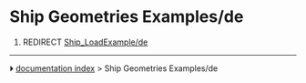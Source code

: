 # Ship Geometries Examples/de
1.  REDIRECT [Ship_LoadExample/de](Ship_LoadExample/de.md)



---
⏵ [documentation index](../README.md) > Ship Geometries Examples/de
